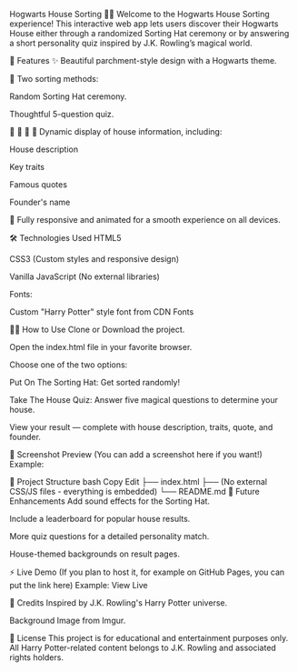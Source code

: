 Hogwarts House Sorting 🎩✨
Welcome to the Hogwarts House Sorting experience!
This interactive web app lets users discover their Hogwarts House either through a randomized Sorting Hat ceremony or by answering a short personality quiz inspired by J.K. Rowling’s magical world.

📜 Features
✨ Beautiful parchment-style design with a Hogwarts theme.

🎩 Two sorting methods:

Random Sorting Hat ceremony.

Thoughtful 5-question quiz.

🦁 🐍 🦅 🦡 Dynamic display of house information, including:

House description

Key traits

Famous quotes

Founder's name

🎨 Fully responsive and animated for a smooth experience on all devices.

🛠️ Technologies Used
HTML5

CSS3 (Custom styles and responsive design)

Vanilla JavaScript (No external libraries)

Fonts:

Custom "Harry Potter" style font from CDN Fonts

🧙‍♂️ How to Use
Clone or Download the project.

Open the index.html file in your favorite browser.

Choose one of the two options:

Put On The Sorting Hat: Get sorted randomly!

Take The House Quiz: Answer five magical questions to determine your house.

View your result — complete with house description, traits, quote, and founder.

🎨 Screenshot Preview
(You can add a screenshot here if you want!)
Example:


📂 Project Structure
bash
Copy
Edit
├── index.html
├── (No external CSS/JS files - everything is embedded)
└── README.md
🌟 Future Enhancements
Add sound effects for the Sorting Hat.

Include a leaderboard for popular house results.

More quiz questions for a detailed personality match.

House-themed backgrounds on result pages.

⚡ Live Demo
(If you plan to host it, for example on GitHub Pages, you can put the link here)
Example: View Live

🧹 Credits
Inspired by J.K. Rowling's Harry Potter universe.

Background Image from Imgur.

📜 License
This project is for educational and entertainment purposes only.
All Harry Potter-related content belongs to J.K. Rowling and associated rights holders.
